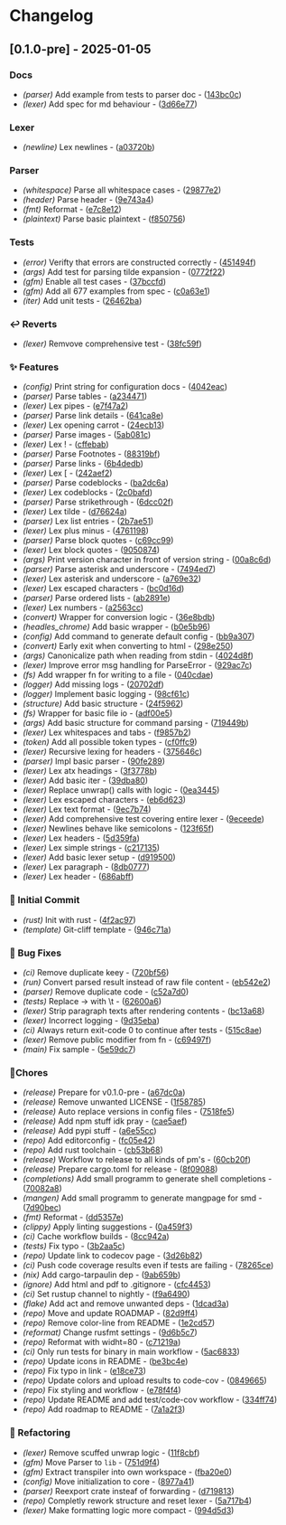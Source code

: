 # Changelog


## [0.1.0-pre] - 2025-01-05




### Docs

- *(parser)* Add example from tests to parser doc - ([143bc0c](https://github.com/Flokkq/https://github.com/orhun/git-cliff/blob/main/cliff.toml/commit/143bc0c32cddf63a1ff99b27eee1652b1af707bf))
- *(lexer)* Add spec for md behaviour - ([3d66e77](https://github.com/Flokkq/https://github.com/orhun/git-cliff/blob/main/cliff.toml/commit/3d66e778620f4b2d57fe93dc078ed397c21b49ec))

### Lexer

- *(newline)* Lex newlines - ([a03720b](https://github.com/Flokkq/https://github.com/orhun/git-cliff/blob/main/cliff.toml/commit/a03720b54ea74e862434d1cf4cb7087dd666b074))

### Parser

- *(whitespace)* Parse all whitespace cases - ([29877e2](https://github.com/Flokkq/https://github.com/orhun/git-cliff/blob/main/cliff.toml/commit/29877e26834f32289436da2271bc2795f26cbd4b))
- *(header)* Parse header - ([9e743a4](https://github.com/Flokkq/https://github.com/orhun/git-cliff/blob/main/cliff.toml/commit/9e743a4cf760a060f792d480e646d47054ad6399))
- *(fmt)* Reformat - ([e7c8e12](https://github.com/Flokkq/https://github.com/orhun/git-cliff/blob/main/cliff.toml/commit/e7c8e129f503d502e8e6b886c0f68ddb269bb2bf))
- *(plaintext)* Parse basic plaintext - ([f850756](https://github.com/Flokkq/https://github.com/orhun/git-cliff/blob/main/cliff.toml/commit/f8507561f0c81a99d97fa67aab62a388c1f496a1))

### Tests

- *(error)* Verifty that errors are constructed correctly - ([451494f](https://github.com/Flokkq/https://github.com/orhun/git-cliff/blob/main/cliff.toml/commit/451494f3e59acd873a678530169dfa771c2eea3d))
- *(args)* Add test for parsing tilde expansion - ([0772f22](https://github.com/Flokkq/https://github.com/orhun/git-cliff/blob/main/cliff.toml/commit/0772f221914e5ca91832a759e4b54bdcbb3428c6))
- *(gfm)* Enable all test cases - ([37bccfd](https://github.com/Flokkq/https://github.com/orhun/git-cliff/blob/main/cliff.toml/commit/37bccfde9d24578b9bc7ef344cda6c46b11e09cc))
- *(gfm)* Add all 677 examples from spec - ([c0a63e1](https://github.com/Flokkq/https://github.com/orhun/git-cliff/blob/main/cliff.toml/commit/c0a63e146ec487d3fec60da104e17752c959de67))
- *(iter)* Add unit tests - ([26462ba](https://github.com/Flokkq/https://github.com/orhun/git-cliff/blob/main/cliff.toml/commit/26462ba51e7babbdd171e6602f62a5692f9aaea7))

### ↩️ Reverts

- *(lexer)* Remvove comprehensive test - ([38fc59f](https://github.com/Flokkq/https://github.com/orhun/git-cliff/blob/main/cliff.toml/commit/38fc59f6025942382ff1476eaf1b71381e92496e))

### ✨ Features

- *(config)* Print string for configuration docs - ([4042eac](https://github.com/Flokkq/https://github.com/orhun/git-cliff/blob/main/cliff.toml/commit/4042eacae45fc864b8dc2b680d01aa55ced61a0b))
- *(parser)* Parse tables - ([a234471](https://github.com/Flokkq/https://github.com/orhun/git-cliff/blob/main/cliff.toml/commit/a234471e655dbfa8997aae3f7d4e185cf272d2a4))
- *(lexer)* Lex pipes - ([e7f47a2](https://github.com/Flokkq/https://github.com/orhun/git-cliff/blob/main/cliff.toml/commit/e7f47a2b73a264283e00da2ce85caab87d4bdc63))
- *(parser)* Parse link details - ([641ca8e](https://github.com/Flokkq/https://github.com/orhun/git-cliff/blob/main/cliff.toml/commit/641ca8ebeec675c2791586264d11b16dc00d0db7))
- *(lexer)* Lex opening carrot - ([24ecb13](https://github.com/Flokkq/https://github.com/orhun/git-cliff/blob/main/cliff.toml/commit/24ecb13a88dbd6e7fa8655699c4c5c01ce33b4e8))
- *(parser)* Parse images - ([5ab081c](https://github.com/Flokkq/https://github.com/orhun/git-cliff/blob/main/cliff.toml/commit/5ab081ca89ab6ee7cab40cf12bbeca58450790aa))
- *(lexer)* Lex ! - ([cffebab](https://github.com/Flokkq/https://github.com/orhun/git-cliff/blob/main/cliff.toml/commit/cffebab82464d590fff232682eddee296d2a0c06))
- *(parser)* Parse Footnotes - ([88319bf](https://github.com/Flokkq/https://github.com/orhun/git-cliff/blob/main/cliff.toml/commit/88319bf1db91502ede2bf981a4fe59eb9a848b1c))
- *(parser)* Parse links - ([6b4dedb](https://github.com/Flokkq/https://github.com/orhun/git-cliff/blob/main/cliff.toml/commit/6b4dedbece656dacef0e73412da92decbd71a732))
- *(lexer)* Lex [ - ([242aef2](https://github.com/Flokkq/https://github.com/orhun/git-cliff/blob/main/cliff.toml/commit/242aef2973ac31921ddfe84557a16575f69a2e28))
- *(parser)* Parse codeblocks - ([ba2dc6a](https://github.com/Flokkq/https://github.com/orhun/git-cliff/blob/main/cliff.toml/commit/ba2dc6a993795a9ae3eef18bf7a6189073c4b78b))
- *(lexer)* Lex codeblocks - ([2c0bafd](https://github.com/Flokkq/https://github.com/orhun/git-cliff/blob/main/cliff.toml/commit/2c0bafdd064e92fcfd2e32acd3b4ebf1753a53a6))
- *(parser)* Parse strikethrough - ([6dcc02f](https://github.com/Flokkq/https://github.com/orhun/git-cliff/blob/main/cliff.toml/commit/6dcc02f401c08e600c7842c1c9671a78b61cd11a))
- *(lexer)* Lex tilde - ([d76624a](https://github.com/Flokkq/https://github.com/orhun/git-cliff/blob/main/cliff.toml/commit/d76624a7e3e0022323e407e2729270bf0dcccfe7))
- *(parser)* Lex list entries - ([2b7ae51](https://github.com/Flokkq/https://github.com/orhun/git-cliff/blob/main/cliff.toml/commit/2b7ae51065f0df59e917a010a6c6e5737834d7f0))
- *(lexer)* Lex plus minus - ([4761198](https://github.com/Flokkq/https://github.com/orhun/git-cliff/blob/main/cliff.toml/commit/476119888e1c49b7d1dc970a2a8ca4ef6c5eebc1))
- *(parser)* Parse block quotes - ([c69cc99](https://github.com/Flokkq/https://github.com/orhun/git-cliff/blob/main/cliff.toml/commit/c69cc99b4d78e0d5280f1394f7b8ac20d33c5f01))
- *(lexer)* Lex block quotes - ([9050874](https://github.com/Flokkq/https://github.com/orhun/git-cliff/blob/main/cliff.toml/commit/90508741d1c67f528ef186ed117d54c505663944))
- *(args)* Print version character in front of version string - ([00a8c6d](https://github.com/Flokkq/https://github.com/orhun/git-cliff/blob/main/cliff.toml/commit/00a8c6d67c86453c4b6ab39f4527a44a14b196e6))
- *(parser)* Parse asterisk and underscore - ([7494ed7](https://github.com/Flokkq/https://github.com/orhun/git-cliff/blob/main/cliff.toml/commit/7494ed784f603bdb9f27fd05c195fd560689c339))
- *(lexer)* Lex asterisk and underscore - ([a769e32](https://github.com/Flokkq/https://github.com/orhun/git-cliff/blob/main/cliff.toml/commit/a769e32fad96bf4e34135d131949f40b2ae0bb1e))
- *(lexer)* Lex escaped characters - ([bc0d16d](https://github.com/Flokkq/https://github.com/orhun/git-cliff/blob/main/cliff.toml/commit/bc0d16d3faa5c099b71486f05387b246d8f0708a))
- *(parser)* Parse ordered lists - ([ab2891e](https://github.com/Flokkq/https://github.com/orhun/git-cliff/blob/main/cliff.toml/commit/ab2891e892570b8b7722e926900e40ff18accb7d))
- *(lexer)* Lex numbers - ([a2563cc](https://github.com/Flokkq/https://github.com/orhun/git-cliff/blob/main/cliff.toml/commit/a2563ccbfa21dd418f0368fdadb3be264ef238e0))
- *(convert)* Wrapper for conversion logic - ([36e8bdb](https://github.com/Flokkq/https://github.com/orhun/git-cliff/blob/main/cliff.toml/commit/36e8bdbe2d68b20016842ddc09d64e0f89cd7710))
- *(headles_chrome)* Add basic wrapper - ([b0e5b96](https://github.com/Flokkq/https://github.com/orhun/git-cliff/blob/main/cliff.toml/commit/b0e5b96d2a61d660cdebb2036ec188ae5aa8d071))
- *(config)* Add command to generate default config - ([bb9a307](https://github.com/Flokkq/https://github.com/orhun/git-cliff/blob/main/cliff.toml/commit/bb9a307c1d7d8ce42c7223b1a540720a4a95cdd0))
- *(convert)* Early exit when converting to html - ([298e250](https://github.com/Flokkq/https://github.com/orhun/git-cliff/blob/main/cliff.toml/commit/298e250ef5fd6edd05cb08d3f45f8b256fc013e2))
- *(args)* Canonicalize path when reading from stdin - ([4024d8f](https://github.com/Flokkq/https://github.com/orhun/git-cliff/blob/main/cliff.toml/commit/4024d8f24ab4b601568bdf9404d39711ee85485d))
- *(lexer)* Improve error msg handling for ParseError - ([929ac7c](https://github.com/Flokkq/https://github.com/orhun/git-cliff/blob/main/cliff.toml/commit/929ac7c5a60ad39eb651b1c94197b4ad4125b440))
- *(fs)* Add wrapper fn for writing to a file - ([040cdae](https://github.com/Flokkq/https://github.com/orhun/git-cliff/blob/main/cliff.toml/commit/040cdaea0e00fdd78a0538e4bf4e52d9fc83b10c))
- *(logger)* Add missing logs - ([20702df](https://github.com/Flokkq/https://github.com/orhun/git-cliff/blob/main/cliff.toml/commit/20702dfd24d4f88dba6b1a8a15fad0aaef2eeab2))
- *(logger)* Implement basic logging - ([98cf61c](https://github.com/Flokkq/https://github.com/orhun/git-cliff/blob/main/cliff.toml/commit/98cf61c0dcaa2fbe9440cb010971008467228f7f))
- *(structure)* Add basic structure - ([24f5962](https://github.com/Flokkq/https://github.com/orhun/git-cliff/blob/main/cliff.toml/commit/24f5962f1c5e9d7f49917410f7734fa8ba1e392c))
- *(fs)* Wrapper for basic file io - ([adf00e5](https://github.com/Flokkq/https://github.com/orhun/git-cliff/blob/main/cliff.toml/commit/adf00e5e065adb409e1f28efabb7dfbf044c9a56))
- *(args)* Add basic structure for command parsing - ([719449b](https://github.com/Flokkq/https://github.com/orhun/git-cliff/blob/main/cliff.toml/commit/719449bcb23c1f32a0c69e07bb75e17a10b3fda4))
- *(lexer)* Lex whitespaces and tabs - ([f9857b2](https://github.com/Flokkq/https://github.com/orhun/git-cliff/blob/main/cliff.toml/commit/f9857b28267351462e56375c8c181cfc3edb4b1f))
- *(token)* Add all possible token types - ([cf0ffc9](https://github.com/Flokkq/https://github.com/orhun/git-cliff/blob/main/cliff.toml/commit/cf0ffc91ced882040e519cc04e8fffc51091c137))
- *(lexer)* Recursive lexing for headers - ([375646c](https://github.com/Flokkq/https://github.com/orhun/git-cliff/blob/main/cliff.toml/commit/375646caca0609dd5a52b3ef8c6aff2874d1739a))
- *(parser)* Impl basic parser - ([90fe289](https://github.com/Flokkq/https://github.com/orhun/git-cliff/blob/main/cliff.toml/commit/90fe289d9019263f1184c317a8cdbf90e50a4aa1))
- *(lexer)* Lex atx headings - ([3f3778b](https://github.com/Flokkq/https://github.com/orhun/git-cliff/blob/main/cliff.toml/commit/3f3778b37074c60277ded68885ffabcc9a7446e8))
- *(lexer)* Add basic iter - ([39dba80](https://github.com/Flokkq/https://github.com/orhun/git-cliff/blob/main/cliff.toml/commit/39dba80360848c4e930a923ef13b7266308597c7))
- *(lexer)* Replace unwrap() calls with logic - ([0ea3445](https://github.com/Flokkq/https://github.com/orhun/git-cliff/blob/main/cliff.toml/commit/0ea3445f027d91074798cdacf0e96b48dec8217c))
- *(lexer)* Lex escaped characters - ([eb6d623](https://github.com/Flokkq/https://github.com/orhun/git-cliff/blob/main/cliff.toml/commit/eb6d623d6d2a70ce0696c2feb92f5125d3cbcdc4))
- *(lexer)* Lex text format - ([9ec7b74](https://github.com/Flokkq/https://github.com/orhun/git-cliff/blob/main/cliff.toml/commit/9ec7b744876e34a7ffc84df6e0b9f345b8675de0))
- *(lexer)* Add comprehensive test covering entire lexer - ([9eceede](https://github.com/Flokkq/https://github.com/orhun/git-cliff/blob/main/cliff.toml/commit/9eceede6de1c38dd4d8e11b67341d4f152074bf8))
- *(lexer)* Newlines behave like semicolons - ([123f65f](https://github.com/Flokkq/https://github.com/orhun/git-cliff/blob/main/cliff.toml/commit/123f65fd2f18b1a985411a2d5990f9c191c25b0a))
- *(lexer)* Lex headers - ([5d359fa](https://github.com/Flokkq/https://github.com/orhun/git-cliff/blob/main/cliff.toml/commit/5d359faea55abe5838e25a598f9148d7a81973ab))
- *(lexer)* Lex simple strings - ([c217135](https://github.com/Flokkq/https://github.com/orhun/git-cliff/blob/main/cliff.toml/commit/c217135c25ee08172cb2067dc07770bd828e2e43))
- *(lexer)* Add basic lexer setup - ([d919500](https://github.com/Flokkq/https://github.com/orhun/git-cliff/blob/main/cliff.toml/commit/d9195000b17f05a87849f11f7e591bfb1d95c205))
- *(lexer)* Lex paragraph - ([8db0777](https://github.com/Flokkq/https://github.com/orhun/git-cliff/blob/main/cliff.toml/commit/8db077747633bd20b8224a0663ec22e7a9e8566d))
- *(lexer)* Lex header - ([686abff](https://github.com/Flokkq/https://github.com/orhun/git-cliff/blob/main/cliff.toml/commit/686abff5386f3ed1c896eb7bc4c1dce18b75dca5))

### 🎉 Initial Commit

- *(rust)* Init with rust - ([4f2ac97](https://github.com/Flokkq/https://github.com/orhun/git-cliff/blob/main/cliff.toml/commit/4f2ac9702169993dfb7150c6ee3a3bd876e3f9f7))
- *(template)* Git-cliff template - ([946c71a](https://github.com/Flokkq/https://github.com/orhun/git-cliff/blob/main/cliff.toml/commit/946c71ae6a09016c0c331a97c570baedc95d2a29))

### 🐛 Bug Fixes

- *(ci)* Remove duplicate keey - ([720bf56](https://github.com/Flokkq/https://github.com/orhun/git-cliff/blob/main/cliff.toml/commit/720bf56d82f5c5e2d7221ec7bcfcf1f1f8096beb))
- *(run)* Convert parsed result instead of raw file content - ([eb542e2](https://github.com/Flokkq/https://github.com/orhun/git-cliff/blob/main/cliff.toml/commit/eb542e207d07d9e4e51677adfc9a36f3f88b6bfa))
- *(parser)* Remove duplicate code - ([c52a7d0](https://github.com/Flokkq/https://github.com/orhun/git-cliff/blob/main/cliff.toml/commit/c52a7d00952aca45594c020349e137a33b412df0))
- *(tests)* Replace → with \t - ([62600a6](https://github.com/Flokkq/https://github.com/orhun/git-cliff/blob/main/cliff.toml/commit/62600a6f6a202189366cfa4331f25fe0a1bb7fe0))
- *(lexer)* Strip paragraph texts after rendering contents - ([bc13a68](https://github.com/Flokkq/https://github.com/orhun/git-cliff/blob/main/cliff.toml/commit/bc13a6802416a1f2b99a7c82e32ab51782374838))
- *(lexer)* Incorrect logging - ([9d35eba](https://github.com/Flokkq/https://github.com/orhun/git-cliff/blob/main/cliff.toml/commit/9d35ebab417c905b02855e703dafc3582f918545))
- *(ci)* Always return exit-code 0 to continue after tests - ([515c8ae](https://github.com/Flokkq/https://github.com/orhun/git-cliff/blob/main/cliff.toml/commit/515c8aec60cd4a81843a3734b18990a164ca9166))
- *(lexer)* Remove public modifier from fn - ([c69497f](https://github.com/Flokkq/https://github.com/orhun/git-cliff/blob/main/cliff.toml/commit/c69497f62c2be012881c5ef147d39a842c770b34))
- *(main)* Fix sample - ([5e59dc7](https://github.com/Flokkq/https://github.com/orhun/git-cliff/blob/main/cliff.toml/commit/5e59dc7eee62e939a3d4da68c8d0cac07b15ab7c))

### 🔧Chores

- *(release)* Prepare for v0.1.0-pre - ([a67dc0a](https://github.com/Flokkq/https://github.com/orhun/git-cliff/blob/main/cliff.toml/commit/a67dc0abe84a4b3129878be693fb81c357bcb258))
- *(release)* Remove unwanted LICENSE - ([1f58785](https://github.com/Flokkq/https://github.com/orhun/git-cliff/blob/main/cliff.toml/commit/1f587850a5c5cc838c5959183e05fc97712172d1))
- *(release)* Auto replace versions in config files - ([7518fe5](https://github.com/Flokkq/https://github.com/orhun/git-cliff/blob/main/cliff.toml/commit/7518fe52ee348be306821a6d5bc19c5926f591e3))
- *(release)* Add npm stuff idk pray - ([cae5aef](https://github.com/Flokkq/https://github.com/orhun/git-cliff/blob/main/cliff.toml/commit/cae5aef7baa70ca01a623a644e62e6cd7a4575cf))
- *(release)* Add pypi stuff - ([a6e55cc](https://github.com/Flokkq/https://github.com/orhun/git-cliff/blob/main/cliff.toml/commit/a6e55ccbdf543f84ab8ecde2e7eb3691af38c8ef))
- *(repo)* Add editorconfig - ([fc05e42](https://github.com/Flokkq/https://github.com/orhun/git-cliff/blob/main/cliff.toml/commit/fc05e422da2cb4793e6e494d443470d5af5234aa))
- *(repo)* Add rust toolchain - ([cb53b68](https://github.com/Flokkq/https://github.com/orhun/git-cliff/blob/main/cliff.toml/commit/cb53b681f1b2b35707d555ee4719500d81d2db94))
- *(release)* Workflow to release to all kinds of pm's - ([60cb20f](https://github.com/Flokkq/https://github.com/orhun/git-cliff/blob/main/cliff.toml/commit/60cb20ff1b8602f1892d67a69ed2250f3901c1ab))
- *(release)* Prepare cargo.toml for release - ([8f09088](https://github.com/Flokkq/https://github.com/orhun/git-cliff/blob/main/cliff.toml/commit/8f09088c8c1a9be3e45a3180ce76635b4eb47484))
- *(completions)* Add small programm to generate shell completions - ([70082a8](https://github.com/Flokkq/https://github.com/orhun/git-cliff/blob/main/cliff.toml/commit/70082a8f85fbb877f7af12b737deaf19e595ca3d))
- *(mangen)* Add small programm to generate mangpage for smd - ([7d90bec](https://github.com/Flokkq/https://github.com/orhun/git-cliff/blob/main/cliff.toml/commit/7d90becd5dc1c589229b5acd8b5807332e41a38f))
- *(fmt)* Reformat - ([dd5357e](https://github.com/Flokkq/https://github.com/orhun/git-cliff/blob/main/cliff.toml/commit/dd5357e04324c52de1531c8d48812b7cdcb00bcd))
- *(clippy)* Apply linting suggestions - ([0a459f3](https://github.com/Flokkq/https://github.com/orhun/git-cliff/blob/main/cliff.toml/commit/0a459f331a1c83cbbfbf42ff9d9edb46b3724338))
- *(ci)* Cache workflow builds - ([8cc942a](https://github.com/Flokkq/https://github.com/orhun/git-cliff/blob/main/cliff.toml/commit/8cc942a54105c777e17c75ae7066954a549662d0))
- *(tests)* Fix typo - ([3b2aa5c](https://github.com/Flokkq/https://github.com/orhun/git-cliff/blob/main/cliff.toml/commit/3b2aa5cd30191f52611bf9cad3a0829325e71b70))
- *(repo)* Update link to codecov page - ([3d26b82](https://github.com/Flokkq/https://github.com/orhun/git-cliff/blob/main/cliff.toml/commit/3d26b82c9ce74aa225a4e499fcff71980162e03f))
- *(ci)* Push code coverage results even if tests are failing - ([78265ce](https://github.com/Flokkq/https://github.com/orhun/git-cliff/blob/main/cliff.toml/commit/78265cec1583a2031706aee5e412c8622ccbe986))
- *(nix)* Add cargo-tarpaulin dep - ([9ab659b](https://github.com/Flokkq/https://github.com/orhun/git-cliff/blob/main/cliff.toml/commit/9ab659b4d6798c37a606302c7f6b4de65e8b95f8))
- *(ignore)* Add html and pdf to .gitignore - ([cfc4453](https://github.com/Flokkq/https://github.com/orhun/git-cliff/blob/main/cliff.toml/commit/cfc4453980f389b33d5ac4a912c185c463fd4863))
- *(ci)* Set rustup channel to nightly - ([f9a6490](https://github.com/Flokkq/https://github.com/orhun/git-cliff/blob/main/cliff.toml/commit/f9a64906f640c6defdb3ae4428904340c1dec6f8))
- *(flake)* Add act and remove unwanted deps - ([1dcad3a](https://github.com/Flokkq/https://github.com/orhun/git-cliff/blob/main/cliff.toml/commit/1dcad3a07a5322978dfbfab29aff2cc2483c2094))
- *(repo)* Move and update ROADMAP - ([82d9ff4](https://github.com/Flokkq/https://github.com/orhun/git-cliff/blob/main/cliff.toml/commit/82d9ff4d9ce22799f1a6a7bed09272ca9fbace54))
- *(repo)* Remove color-line from README - ([1e2cd57](https://github.com/Flokkq/https://github.com/orhun/git-cliff/blob/main/cliff.toml/commit/1e2cd570f270d6d1c71bbe77fb5779a9f5dbbac8))
- *(reformat)* Change rusfmt settings - ([9d6b5c7](https://github.com/Flokkq/https://github.com/orhun/git-cliff/blob/main/cliff.toml/commit/9d6b5c7f64b4a9fd20c4cd5ccfddb76d376bc375))
- *(repo)* Reformat with widht=80 - ([c71219a](https://github.com/Flokkq/https://github.com/orhun/git-cliff/blob/main/cliff.toml/commit/c71219a13d7f04396ec1129f9e177d97fdc47bee))
- *(ci)* Only run tests for binary in main workflow - ([5ac6833](https://github.com/Flokkq/https://github.com/orhun/git-cliff/blob/main/cliff.toml/commit/5ac6833871be723eef871acf4d488b7ad7d9a2aa))
- *(repo)* Update icons in README - ([be3bc4e](https://github.com/Flokkq/https://github.com/orhun/git-cliff/blob/main/cliff.toml/commit/be3bc4ea120ce21bf9d69e54db6aff2a4d382774))
- *(repo)* Fix typo in link - ([e18ce73](https://github.com/Flokkq/https://github.com/orhun/git-cliff/blob/main/cliff.toml/commit/e18ce73e80a3e7a21f2e039dc7a6224658a44858))
- *(repo)* Update colors and upload results to code-cov - ([0849665](https://github.com/Flokkq/https://github.com/orhun/git-cliff/blob/main/cliff.toml/commit/0849665020e4f6286a477393c6514b8e69b69be7))
- *(repo)* Fix styling and workflow - ([e78f4f4](https://github.com/Flokkq/https://github.com/orhun/git-cliff/blob/main/cliff.toml/commit/e78f4f4fde968d2e5216971743cc7b5e9870566d))
- *(repo)* Update README and add test/code-cov workflow - ([334ff74](https://github.com/Flokkq/https://github.com/orhun/git-cliff/blob/main/cliff.toml/commit/334ff7421bdaf9bd09b36a32b1437178415239e4))
- *(repo)* Add roadmap to README - ([7a1a2f3](https://github.com/Flokkq/https://github.com/orhun/git-cliff/blob/main/cliff.toml/commit/7a1a2f3112fad7509486c9d7986ff4cdaa4f7b2f))

### 🚜 Refactoring

- *(lexer)* Remove scuffed unwrap logic - ([11f8cbf](https://github.com/Flokkq/https://github.com/orhun/git-cliff/blob/main/cliff.toml/commit/11f8cbf5d2d332a70d58c9d797f1226712469131))
- *(gfm)* Move Parser to `lib` - ([751d9f4](https://github.com/Flokkq/https://github.com/orhun/git-cliff/blob/main/cliff.toml/commit/751d9f417a203863af534b3becf4b4d7c0438433))
- *(gfm)* Extract transpiler into own workspace - ([fba20e0](https://github.com/Flokkq/https://github.com/orhun/git-cliff/blob/main/cliff.toml/commit/fba20e073faaafdd27743a17888a60916f0bc43a))
- *(config)* Move initialization to core - ([8977a41](https://github.com/Flokkq/https://github.com/orhun/git-cliff/blob/main/cliff.toml/commit/8977a41c0a97ab120891805ec2569e08ca7a62e5))
- *(parser)* Reexport crate insteaf of forwarding - ([d719813](https://github.com/Flokkq/https://github.com/orhun/git-cliff/blob/main/cliff.toml/commit/d719813037ebb072c43a9c56bb6b3b5c4a7f41b0))
- *(repo)* Completly rework structure and reset lexer - ([5a717b4](https://github.com/Flokkq/https://github.com/orhun/git-cliff/blob/main/cliff.toml/commit/5a717b4e6b5bee955de66b923594c746c99f5442))
- *(lexer)* Make formatting logic more compact - ([994d5d3](https://github.com/Flokkq/https://github.com/orhun/git-cliff/blob/main/cliff.toml/commit/994d5d3f2ef2c15dde0f71bd5355e2d03b8322a0))
<!-- generated by git-cliff -->
